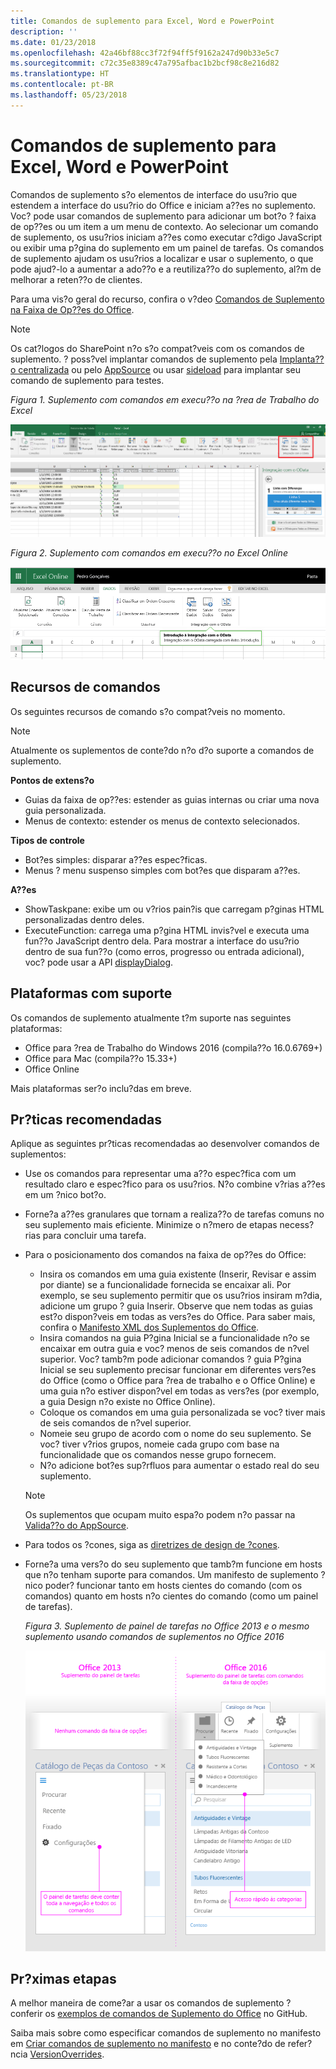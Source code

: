 ```yaml
---
title: Comandos de suplemento para Excel, Word e PowerPoint
description: ''
ms.date: 01/23/2018
ms.openlocfilehash: 42a46bf88cc3f72f94ff5f9162a247d90b33e5c7
ms.sourcegitcommit: c72c35e8389c47a795afbac1b2bcf98c8e216d82
ms.translationtype: HT
ms.contentlocale: pt-BR
ms.lasthandoff: 05/23/2018
---
```

# <a name="add-in-commands-for-excel-word-and-powerpoint"></a>Comandos de suplemento para Excel, Word e PowerPoint

Comandos de suplemento s?o elementos de interface do usu?rio que estendem a interface do usu?rio do Office e iniciam a??es no suplemento. Voc? pode usar comandos de suplemento para adicionar um bot?o ? faixa de op??es ou um item a um menu de contexto. Ao selecionar um comando de suplemento, os usu?rios iniciam a??es como executar c?digo JavaScript ou exibir uma p?gina do suplemento em um painel de tarefas. Os comandos de suplemento ajudam os usu?rios a localizar e usar o suplemento, o que pode ajud?-lo a aumentar a ado??o e a reutiliza??o do suplemento, al?m de melhorar a reten??o de clientes.

Para uma vis?o geral do recurso, confira o v?deo [Comandos de Suplemento na Faixa de Op??es do Office](https://channel9.msdn.com/events/Build/2016/P551).

> [!NOTE]
> Os cat?logos do SharePoint n?o s?o compat?veis com os comandos de suplemento. ? poss?vel implantar comandos de suplemento pela [Implanta??o centralizada](../publish/centralized-deployment.md) ou pelo [AppSource](https://docs.microsoft.com/en-us/office/dev/store/submit-to-the-office-store) ou usar [sideload](../testing/create-a-network-shared-folder-catalog-for-task-pane-and-content-add-ins.md) para implantar seu comando de suplemento para testes. 

*Figura 1. Suplemento com comandos em execu??o na ?rea de Trabalho do Excel*

![Captura de tela de um comando de suplemento no Excel](../images/add-in-commands-1.png)

*Figura 2. Suplemento com comandos em execu??o no Excel Online*

![Captura de tela de um comando de suplemento no Excel Online](../images/add-in-commands-2.png)

## <a name="command-capabilities"></a>Recursos de comandos
Os seguintes recursos de comando s?o compat?veis no momento.

> [!NOTE]
> Atualmente os suplementos de conte?do n?o d?o suporte a comandos de suplemento.

**Pontos de extens?o**

- Guias da faixa de op??es: estender as guias internas ou criar uma nova guia personalizada.
- Menus de contexto: estender os menus de contexto selecionados. 

**Tipos de controle**

- Bot?es simples: disparar a??es espec?ficas.
- Menus ? menu suspenso simples com bot?es que disparam a??es.

**A??es**

- ShowTaskpane: exibe um ou v?rios pain?is que carregam p?ginas HTML personalizadas dentro deles.
- ExecuteFunction: carrega uma p?gina HTML invis?vel e executa uma fun??o JavaScript dentro dela. Para mostrar a interface do usu?rio dentro de sua fun??o (como erros, progresso ou entrada adicional), voc? pode usar a API [displayDialog](http://dev.office.com/reference/add-ins/shared/officeui).  

## <a name="supported-platforms"></a>Plataformas com suporte
Os comandos de suplemento atualmente t?m suporte nas seguintes plataformas:

- Office para ?rea de Trabalho do Windows 2016 (compila??o 16.0.6769+)
- Office para Mac (compila??o 15.33+)
- Office Online 

Mais plataformas ser?o inclu?das em breve.

## <a name="best-practices"></a>Pr?ticas recomendadas

Aplique as seguintes pr?ticas recomendadas ao desenvolver comandos de suplementos:

- Use os comandos para representar uma a??o espec?fica com um resultado claro e espec?fico para os usu?rios. N?o combine v?rias a??es em um ?nico bot?o.
- Forne?a a??es granulares que tornam a realiza??o de tarefas comuns no seu suplemento mais eficiente. Minimize o n?mero de etapas necess?rias para concluir uma tarefa.
- Para o posicionamento dos comandos na faixa de op??es do Office:
    - Insira os comandos em uma guia existente (Inserir, Revisar e assim por diante) se a funcionalidade fornecida se encaixar ali. Por exemplo, se seu suplemento permitir que os usu?rios insiram m?dia, adicione um grupo ? guia Inserir. Observe que nem todas as guias est?o dispon?veis em todas as vers?es do Office. Para saber mais, confira o [Manifesto XML dos Suplementos do Office](../develop/add-in-manifests.md). 
    - Insira comandos na guia P?gina Inicial se a funcionalidade n?o se encaixar em outra guia e voc? menos de seis comandos de n?vel superior. Voc? tamb?m pode adicionar comandos ? guia P?gina Inicial se seu suplemento precisar funcionar em diferentes vers?es do Office (como o Office para ?rea de trabalho e o Office Online) e uma guia n?o estiver dispon?vel em todas as vers?es (por exemplo, a guia Design n?o existe no Office Online).  
    - Coloque os comandos em uma guia personalizada se voc? tiver mais de seis comandos de n?vel superior. 
    - Nomeie seu grupo de acordo com o nome do seu suplemento. Se voc? tiver v?rios grupos, nomeie cada grupo com base na funcionalidade que os comandos nesse grupo fornecem.
    - N?o adicione bot?es sup?rfluos para aumentar o estado real do seu suplemento.

     > [!NOTE]
     > Os suplementos que ocupam muito espa?o podem n?o passar na [Valida??o do AppSource](https://docs.microsoft.com/en-us/office/dev/store/validation-policies).

- Para todos os ?cones, siga as [diretrizes de design de ?cones](design-icons.md).
- Forne?a uma vers?o do seu suplemento que tamb?m funcione em hosts que n?o tenham suporte para comandos. Um manifesto de suplemento ?nico poder? funcionar tanto em hosts cientes do comando (com os comandos) quanto em hosts n?o cientes do comando (como um painel de tarefas).

   *Figura 3. Suplemento de painel de tarefas no Office 2013 e o mesmo suplemento usando comandos de suplementos no Office 2016*

   ![Uma captura de tela que mostra um suplemento de painel de tarefas no Office 2013 e o mesmo suplemento usando comandos de suplementos no Office 2016](../images/office-task-pane-add-ins.png)


## <a name="next-steps"></a>Pr?ximas etapas

A melhor maneira de come?ar a usar os comandos de suplemento ? conferir os [exemplos de comandos de Suplemento do Office](https://github.com/OfficeDev/Office-Add-in-Commands-Samples/) no GitHub.

Saiba mais sobre como especificar comandos de suplemento no manifesto em [Criar comandos de suplemento no manifesto](../develop/create-addin-commands.md) e no conte?do de refer?ncia [VersionOverrides](https://dev.office.com/reference/add-ins/manifest/versionoverrides).




